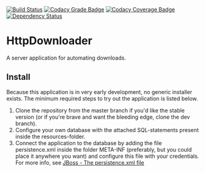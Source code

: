 [![Build Status](https://travis-ci.org/dannil/HttpDownloader.svg?branch=dev)](https://travis-ci.org/dannil/HttpDownloader)
[![Codacy Grade Badge](https://api.codacy.com/project/badge/grade/00c9801017e64464ad853a618143ff98)](https://www.codacy.com/app/daniel-nilsson94/HttpDownloader)
[![Codacy Coverage Badge](https://api.codacy.com/project/badge/coverage/00c9801017e64464ad853a618143ff98)](https://www.codacy.com/app/daniel-nilsson94/HttpDownloader)
[![Dependency Status](https://www.versioneye.com/user/projects/546cceb681010618c7000571/badge.svg?style=flat)](https://www.versioneye.com/user/projects/546cceb681010618c7000571)

# HttpDownloader

A server application for automating downloads.

## Install

Because this application is in very early development, no generic installer exists. The minimum required steps to try out the application is listed below.

1. Clone the repository from the master branch if you'd like the stable version (or if you're brave and want the bleeding edge, clone the dev branch). 
2. Configure your own database with the attached SQL-statements present inside the resources-folder.
3. Connect the application to the database by adding the file persistence.xml inside the folder META-INF (preferably, but you could place it anywhere you want) 
and configure this file with your credentials. For more info, see [JBoss - The persistence.xml file](https://docs.jboss.org/jbossas/docs/Server_Configuration_Guide/4/html/ch01s02s01.html)